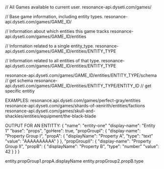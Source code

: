 ﻿// All Games available to current user.
resonance-api.dyseti.com/games/

// Base game information, including entity types.
resonance-api.dyseti.com/games/GAME_ID/

// Information about which entities this game tracks
resonance-api.dyseti.com/games/GAME_ID/entities

// Information related to a single entity_type.
resonance-api.dyseti.com/games/GAME_ID/entities/ENTITY_TYPE

// Information related to all entities of that type.
resonance-api.dyseti.com/games/GAME_ID/entities/ENTITY_TYPE

resonance-api.dyseti.com/games/GAME_ID/entities/ENTITY_TYPE/schema		// get schema
resonance-api.dyseti.com/games/GAME_ID/entities/ENTITY_TYPE/ENTITY_ID	// get specific entitiy


EXAMPLES:
resonance.api.dyseti.com/games/perfect-gray/entities
resonance-api.dyseti.com/games/shards-of-xenirith/entities/factions
resonance-api.dyseti.com/games/skull-and-shackles/entities/equipment/the-black-blade

OUTPUT FOR AN ENTITTY:
{
	"name": "entity-one"
	"display-name": "Entity 1"
	"base": "props",
	"goHere": true,
	"propGroupI": {
		"display-name": "Property Group I",
		"propA": {
			"displayName": "Property A",
			"type": "text"
			"value": "AAAAAAAAAA"
		}
	},
	"propGroupII": {
		"display-name": "Property Group II",
		"propB": {
			"displayName": "Property B",
			"type": "number"
			"value": 42
		}
	}
}

entity.propGroup1.propA.displayName
entity.propGroup2.propB.type